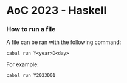 # AoC 2023 - Haskell

### How to run a file

A file can be ran with the following command:

```
cabal run Y<year>D<day>
```

For example:

```
cabal run Y2023D01
```
